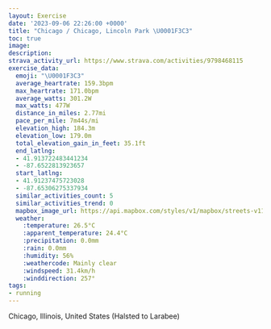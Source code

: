 ```yaml
---
layout: Exercise
date: '2023-09-06 22:26:00 +0000'
title: "Chicago / Chicago, Lincoln Park \U0001F3C3"
toc: true
image:
description:
strava_activity_url: https://www.strava.com/activities/9798468115
exercise_data:
  emoji: "\U0001F3C3"
  average_heartrate: 159.3bpm
  max_heartrate: 171.0bpm
  average_watts: 301.2W
  max_watts: 477W
  distance_in_miles: 2.77mi
  pace_per_mile: 7m44s/mi
  elevation_high: 184.3m
  elevation_low: 179.0m
  total_elevation_gain_in_feet: 35.1ft
  end_latlng:
  - 41.913722483441234
  - -87.6522813923657
  start_latlng:
  - 41.91237475723028
  - -87.65306275337934
  similar_activities_count: 5
  similar_activities_trend: 0
  mapbox_image_url: https://api.mapbox.com/styles/v1/mapbox/streets-v11/static/path-5+787af2-1.0(wgy~Fpl~uOA%7BGGqGGc%40CCK%3FEMAKB_EAiFIqOCQGE%7BA%3FKEAMEoG%3FgJCa%40Ge%40%3FuACyAEYKe%40Ca%40%40mFGkIB_EGyCFc%40HuA%40w%40Gk%40G_%40g%40cAMg%40CY%40oEGo%40EcB%3F_A%40a%40EeC%40w%40%3F%7D%40Ei%40Qs%40i%40%7DDFNp%40~DAFEEADNt%40%40bAArCH~CDp%40%3FhAFf%40F%7C%40GtA%40%60%40JfA%5Cv%40Nd%40DbAI%7CAF%7C%40GTA%5C%3FpOFbF%3F%60CHbARjGHrSBNDBRAlA%40FD%40TTzg%40),pin-s-s+e5b22e(-87.65145,41.91372),pin-s-f+89ae00(-87.65034,41.91384999999999)/auto/800x800?access_token=pk.eyJ1Ijoiam9zaGJlY2ttYW4iLCJhIjoiY205eWR2aDd1MWZ6djJrbXc4a3M0bWZleiJ9.XiG9OWkNcZk2QzjJbxLB4A
  weather:
    :temperature: 26.5°C
    :apparent_temperature: 24.4°C
    :precipitation: 0.0mm
    :rain: 0.0mm
    :humidity: 56%
    :weathercode: Mainly clear
    :windspeed: 31.4km/h
    :winddirection: 257°
tags:
- running
---
```

Chicago, Illinois, United States (Halsted to Larabee)
